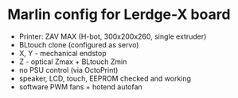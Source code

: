 # Marlin config for Lerdge-X board
+ Printer: ZAV MAX (H-bot, 300x200x260, single extruder)
+ BLtouch clone (configured as servo)
+ X, Y - mechanical endstop
+ Z - optical Zmax + BLtouch Zmin
+ no PSU control (via OctoPrint)
+ speaker, LCD, touch, EEPROM checked and working
+ software PWM fans + hotend autofan

